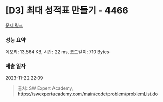 # [D3] 최대 성적표 만들기 - 4466 

[문제 링크](https://swexpertacademy.com/main/code/problem/problemDetail.do?contestProbId=AWOUfCJ6qVMDFAWg) 

### 성능 요약

메모리: 13,564 KB, 시간: 22 ms, 코드길이: 710 Bytes

### 제출 일자

2023-11-22 22:09



> 출처: SW Expert Academy, https://swexpertacademy.com/main/code/problem/problemList.do